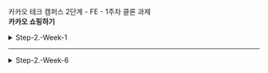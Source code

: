 카카오 테크 캠퍼스 2단계 - FE - 1주차 클론 과제 </br>
**카카오 쇼핑하기**

<details>
<summary>Step-2.-Week-1</summary>
<div>

  
## ✅**과제 1.**

페이지별 구성
</br>
</br>
**1. 회원가입**

- **구성**: 이메일(아이디), 이름, 비밀번호, 비밀번호 확인, 회원가입 버튼
- **핵심 기능**: 서비스 이용을 위한 회원 가입
- **기능 상세 설명**: 이메일 아이디, 비밀번호 유효성 검사 후 회가입 진행
- **인터페이스 요구사항**:
  이메일(아이디), 이름, 비밀번호, 비밀번호 확인 입력 후 회원 가입 버튼 클릭
  로그인 페이지 이동

</br>

---

**2. 로그인 페이지**

- **구성**: 이메일(아이디), 비밀번호, 로그인 튼
- **핵심 기능**: 로그인 요청 및 사용자 로그인 정보 저장
- **기능 상세 설명**: 이메일과 비밀번호를 이용해 로그인을 진행하고, 이에 대한 상태 처리
- **인터페이스 요구사항**:
  이메일 또는 비밀번호에 들어온 값이 적합하지 않은 경우 적절한 알림을 보냄
  이메일(아이디), 비밀번호 입력 후 로그인 버튼 클릭
  전체 상품 조회 페이지(메인 페이지) 이동

</br>

---

**3. 메인 페이지**

- **구성**: 상품 리스트 정보 (상품명, 상품 가격, 상품 이미지), 공유하기 버튼(개별 사항)
- **핵심 기능**: 전체 상품 조회 및 화면 출력
- **기능 상세 설명**: 전체 상품 조회를 통해 주문이 가능한 전체 상품 목록을 가져옴
  상품 이미지, 상품명, 가격 정보를 사용자 화면에 출력
- **인터페이스 요구사항**:
  전체 상품 출력
  공유하기 버튼 클릭 시 해당 상품의 조회 페이지 전달

</br>

---

**4. 개별 상품(조회)**

- **구성**: 상품 이미지, 상품명, 상품 가격, 상품 옵션, 배송비, 총 가격, 장바구니 추가 버튼, 구매하기 버튼
- **핵심 기능**:
  1. 특정 상품 선택 시, 해당 상품에 대한 정보 출력
  2. 상품 상세 페이지에서 상품 옵션 선택
  3. 옵션 확인과 주문 수량 결정
  4. 장바구니에 상품 담기
- **기능 상세 설명**:
  1. 전체 상품 목록에서 특정 상품 카드를 클릭하면 상세 상품 조회와 옵션 조회 API를 통해 해당 상품에 대한 상세 정보와 옵션을 가져와 화면에 출력
  2. 상품 옵션 선택
  3. 상품 옵션 선택 후 선택한 옵션 재확인하고 수량을 결정할 수 있음.
     선택한 옵션과 수량에 따라 합계 금액이 출력됨
  4. 옵션 확인 및 수량 결정 후 "장바구니 담기" 버튼 클릭 시 상품들의 배열이 서버로 전달, 장바구니에 저장
- **인터페이스 요구사항**:
  1. 전체 상품 페이지에서 특정 상품 클릭
     상품 정보출력(상품 상세 페이지)
  2. 상품 옵션 리스트에서 상품 클릭
     선택한 옵션 추가 리스트
  3. 선택된 옵션 별 +/- 버튼으로 주문 수량 수정
     +/- 버튼에 따라 각 옵션 수량 변동, 그에 따른 합계 금액 출력
  4. 장바구니에 버튼 클릭
     "장바구니에 상품이 담겼습니다." 팝업 안내

</br>

---

**5. 장바구니**

- **구성**: 담은 상품 정보(상품명, 옵션, 수량, 가격), 삭제 버튼, 수량 수정 버튼, 총 금액(주문 예상 금액), 주문하기 버튼
- **핵심 기능**:
  1. 장바구니에 담긴 상품을 확인
  2. 장바구니에 담긴 상품(옵션)에 대한 주문 수량 변경 가능
- **기능 상세 설명**:
  1. 장바구니에 담긴 상품 데이터(상품명, 옵션, 수량)를 출력
  2. 상품별 구매금액 소계, 전체 주문 합계 금액 등을 화면에 출력
     주문하기 버튼을 통해 주문/결제 화면으로 이동
- **인터페이스 요구사항**:
  1. 장바구니 상품 데이터 출력
  2. 담긴 상품 별 +/- 버튼으로 주문 수량 수정
     +/-버튼에 따라 각 옵션 수량 변동, 그에 따른 합계 금액 표출

</br>

---

**6. 상품 주문 및 결제**

- **구성**: 주문 상품 정보, 총 주문 금액, 구매 조건 확인 및 결제 진행 동의, 개인정보 제3자 제공 동의, 결제하기 버튼
- **핵심 기능**:
  1. 장바구니 상품을 주문하기 버튼 클릭하여 결제 단계로 이동
  2. 실제 결제 절차 없이 상품을 주문한 것으로 처리
- **기능 상세 설명**:
  1. 장바구니에서 "주문하기"버튼 클릭 시 장바구니 상품들의 배열을 서버에 장바구니 수정을 요청
     장바구니에 담긴 상품들의 정보와 수량을 확인
     일반 결제 금액(총 결제 금액)을 출력
     구매 조건 확인 및 결제 진행 동의, 개인정보 제3자 제공 동의를 체크 박스로 입력 받음
  2. "결제하기" 버튼 클릭 시 실제 결제 절차 없이 상품을 주문한 것으로 처리
- **인터페이스 요구사항**:
  1. 주문하기 버튼 클릭
     주문상품 정보 및 결제하기
  2. 결제하기 버튼 클릭
     주문 결과 확인 페이지로 이동

</br>

---

**7. 결제 완료**

- **구성**: 주문 상품 정보(상품명, 수량, 옵션, 주문 번호), 결제 금액, 쇼핑 계속하기 버튼
- **핵심 기능**: 결제 성공 시, 주문 상품에 대한 결과 출력
- **기능 상세 설명**: 주문한 상품(들)에 대한 주문 결과를 출력
- **인터페이스 요구사항**: 주문 상품에 대한 주문 결과 상세 출력

</br>

---

## ✅**디렉터리 구조**

![image](https://github.com/H-sooyeon/step2-FE-kakao-shop/assets/56586470/b0e8fcf0-b719-4fbd-8691-211ba36279a3)


| 폴더명     | 역할                                                 |
| ---------- | ---------------------------------------------------- |
| public     | 컴파일이 필요 없는 파일                              |
| apis       | api 관련 파일                                        |
| assets     | 프로젝트에서 사용할 이미지, json 파일 등 미디어 파일  |
| components | 공통 컴포넌트 관리                                   |
| hooks      | 커스텀 훅 파일                                       |
| pages      | 페이지 단위 컴포넌트 파일                            |
| store      | 리덕스 관련 파일                                     |
| styles     | css(scss) 파일                                       |
| utils      | 상수나 공통 함수, 유틸리티                           |

</div>
</details>

---

<details>
<summary>Step-2.-Week-6</summary>
<div>

## 카카오 테크 캠퍼스 2단계 - FE - 6주차 클론 과제

</br>

## **과제명**

```
프로젝트 마무리
```

</br>

✅**과제 1. 배포**

```
- Netlify를 통해 배포를 진행합니다.
- 계정을 생성하고 자신의 레포지토리를 연결해 배포합니다.
- 배포 레벨에서 사용될 환경 변수는 인스턴스에 적용되도록 직접 설정해줍니다.
- 배포에 사용될 브랜치는 개발 브랜치와 꼭 분리합니다.
```

</br>

✅**과제 3. README.md 정리**

**1. 페이지 설명**
1. 로그인 페이지
   
![image](https://github.com/H-sooyeon/step2-FE-kakao-shop/assets/56586470/17077216-b797-4a6b-99f6-5cae128e84d4)
- 이메일과 비밀번호를 입력받는다.
- 이메일 아이디의 유효성 검사: 영문+숫자@영문+숫자.영문+숫자
- 비밀번호 유효성 검사: (영문,숫자,특수문자) 포함, 공백 없음, 8~20자
- 이메일(아이디)와 비밀번호의 유효성 검사 통과시 로그인 버튼 활성화

</br>

---

2. 회원가입 페이지
   
![image](https://github.com/H-sooyeon/step2-FE-kakao-shop/assets/56586470/30f0b36f-99cb-49cb-968e-c6a047cabbce)
- 회원가입시 이메일, 이름, 비밀번호 필수 작성
- 로그인과 같은 유효성 검사 진행
- 유효성 검사 통과시 회원가입 버튼 활성화

</br>

---

3. 메인 페이지

![image](https://github.com/H-sooyeon/step2-FE-kakao-shop/assets/56586470/efb09182-8ad1-4fbe-8b87-f69e86876121)
- 상품 로드중일 때 스켈레톤 적용
- 무한스크롤 적용

</br>

---

4. 개별 상품 페이지

![image](https://github.com/H-sooyeon/step2-FE-kakao-shop/assets/56586470/eccd404c-bfdb-4037-b1d6-ae28c3218b2c)
- 상품 로드중일 때 로더 적용
- 옵션 선택시 선택 상품 하단에 추가
- 추가한 상품 수량 버튼으로 수정 가능
- 옵션 선택, 장바구니 담기, 톡딜가로 구매하기 모두 로그인 상태일 때만 클릭 가능

</br>

---

5. 장바구니 페이지

![image](https://github.com/H-sooyeon/step2-FE-kakao-shop/assets/56586470/fa7f03bc-fb49-486f-8629-03b66a1c07b0)
- 수량 버튼으로 수량 수정 가능
- 상품이 있을 때만 주문하기 버튼 활성화

</br>

---

6. 주문하기 페이지

![image](https://github.com/H-sooyeon/step2-FE-kakao-shop/assets/56586470/45202a9f-531e-4163-bf6c-424a4662d5f3)
- 수량 수정 불가
- 전체 동의 상태, 상품이 있을 때만 결제하기 버튼 활성화

</br>

---

7. 결제완료 페이지

![image](https://github.com/H-sooyeon/step2-FE-kakao-shop/assets/56586470/d16185bb-ede6-4d2b-960d-e075755a9a47)
- 쇼핑 계속하기 버튼 클릭 시 메인 페이지 이동

</br>

---

**2. 배포 환경 설명**
```
- 배포한 환경에 대해 구체적인 설명을 남겨주세요.
- 포함될 내용은 배포 순서, 배포에 영향 받는 브랜치, 배포시 주의 사항, 배포 환경 등 다른 개발자가 해당 프로젝트를 인수인계 받았을 때 문제가 없도록 꼼꼼히 작성합니다.
```

</div>
</details>

